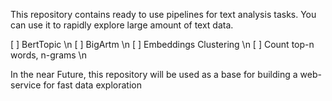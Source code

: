 This repository contains ready to use pipelines for text analysis tasks. You can use it to rapidly explore large amount of text data. 

[ ] BertTopic \n
[ ] BigArtm  \n
[ ] Embeddings Clustering \n
[ ] Count top-n words, n-grams \n

In the near Future, this repository will be used as a base for building a web-service for fast data exploration